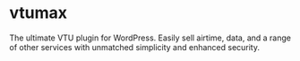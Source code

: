 # vtumax
The ultimate VTU plugin for WordPress. Easily sell airtime, data, and a range of other services with unmatched simplicity and enhanced security.
